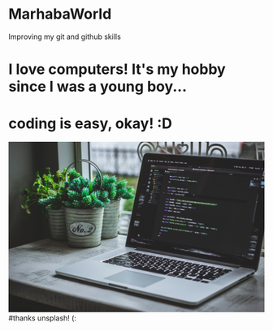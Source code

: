 # MarhabaWorld
Improving my git and github skills

# I love computers! It's my hobby since I was a young boy...

# coding is easy, okay! :D
![headshot](safar-safarov-MSN8TFhJ0is-unsplash.jpg)
#thanks unsplash! (:

